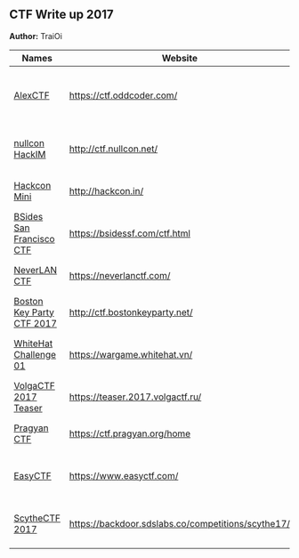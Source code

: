 ## CTF Write up 2017

**Author:** TraiOi

| Names | Website | Author | Start Date | End Date |
| ----- | ------- | ------ | ---------- | ---- |
| [AlexCTF](./AlexCTF/README.md) | https://ctf.oddcoder.com/ | [MSP Tech Club - Alexandria University](https://twitter.com/MSTCAlex) | Friday, February 3rd 2017, 12:00:00 pm EET | Tuesday, February 6th 2017, 12:00:00 pm EET |
| [nullcon HackIM](./nullcon%20HackIM/README.md) | http://ctf.nullcon.net/ | [nullcon](https://twitter.com/nullcon) | 10th of Feb, 2017 10:00 PM (GMT +530) | 12th of Feb 2017 10:00 AM (GMT +530) |
| [Hackcon Mini](./Hackcon%20Mini/README.md) | http://hackcon.in/ | [d4rkc0de](https://ctftime.org/event/424) | Sat, Feb. 11, 2017 21:30 ICT | Sun, Feb. 12, 01:29 ICT |
| [BSides San Francisco CTF](./BSides%20San%20Francisco%20CTF/README.md) | https://bsidessf.com/ctf.html | [BSidesSF](https://bsidessf.com/about.html) |  Saturday, February 11 at 4pm PST | Monday, February 13 at 4pm PST |
| [NeverLAN CTF](NeverLAN%20CTF/README.md) | https://neverlanctf.com/ | [NeverLAN](https://ctftime.org/team/32118) |  Fri, 24 Feb. 2017, 23:00 ICT | Mon, 27 Feb. 2017, 09:00 ICT |
| [Boston Key Party CTF 2017](./Boston%20Key%20Party%20CTF%202017/README.md) | http://ctf.bostonkeyparty.net/ | [BostonKeyParty](http://bostonkeyparty.net/) |  2017/02/25 01:00 UTC | 2017/02/27 01:00 UTC |
| [WhiteHat Challenge 01](./WhiteHat%20Challenge%2001/README.md) | https://wargame.whitehat.vn/ | [WhiteHat VN](https://whitehat.vn/) | 09:00:00, Sat, 25/02/2017 GMT+07 | 17:00:00, Sat, 25/02/2017 GMT+07 |
| [VolgaCTF 2017 Teaser](./VolgaCTF%202017%20Teaser/README.md) | https://teaser.2017.volgactf.ru/ | [VolgaCTF](https://twitter.com/VolgaCTF) | Feb 25, 2017 4:00 PM | Feb 26, 2017 00:00 AM |
| [Pragyan CTF](./Pragyan%20CTF/README.md) | https://ctf.pragyan.org/home | [Pragyan](https://www.pragyan.org/17/home/) | 13:00 (IST) March 2, 2017 | 13:00 (IST) March 5, 2017 |
| [EasyCTF](./EasyCTF/README.md) | https://www.easyctf.com/ | [EasyCTF](https://twitter.com/easyctf) | Tue, 14 March 2017, 02:00 ICT | Tue, 21 March 2017, 02:00 ICT |
| [ScytheCTF 2017](./ScytheCTF-2017/README.md) | https://backdoor.sdslabs.co/competitions/scythe17/ | [SDSLabs](https://ctftime.org/team/2480) | Fri, 17 March 2017, 19:30 ICT | Sat, 18 March 2017, 07:30 ICT |